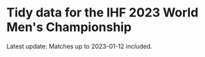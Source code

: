 # Tidy data for the IHF 2023 World Men's Championship

Latest update: Matches up to 2023-01-12 included.
